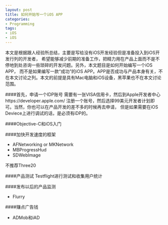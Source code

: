 ```yaml
---
layout: post
title: 如何开始写一个iOS APP
categories:
- Programming
tags:
- iOS
- iOS
---
```


本文是根据跟人经验所总结，主要是写给没有iOS开发经验但是准备投入到iOS开发行列的开发者，
希望能够减少前期的准备工作，把精力用在产品上面而不是不停地到处咨询一些琐碎的开发问题。另外，本文题目是如何开始编写一个iOS APP，
而不是如果编写一款“成功”的iOS APP。APP是否成功与产品本身有关，不在本文讨论之列。本文的前提是具有Mac电脑和iOS设备，黑苹果也不在本文讨论范围。

####首先，申请一个IDP账号 
需要有一张VISA信用卡，然后到Apple开发者中心https://developer.apple.com/ 注册一个账号，然后选择99美元开发者计划即可。当然，你也可以在产品开发的差不多的时候再去申请，
但是如果需要在iOS Deviece上进行调试的话，是必须有iDP的。

####Objective-C和iOS入门

####加快开发速度的框架
*  AFNetworking or MKNetwork
*  MBProgressHud
*  SDWebImage

不推荐Three20 

####产品测试
Testflight进行测试和收集用户统计

####发布以后的产品监测
* Flurry

####赚点广告钱
* ADMob和iAD
